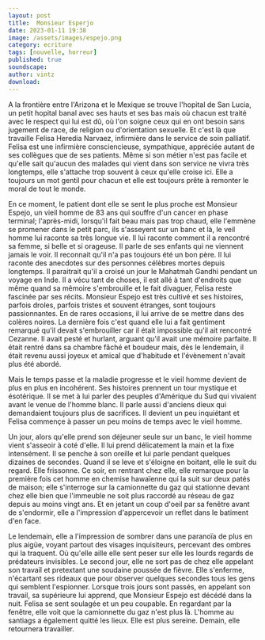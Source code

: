 ```yaml
---
layout: post
title:  Monsieur Esperjo
date: 2023-01-11 19:38
image: /assets/images/espejo.png
category: ecriture
tags: [nouvelle, horreur]
published: true
soundscape: 
author: vintz
download: 
---
```


A la frontière entre l'Arizona et le Mexique se trouve l'hopital de San Lucia, un petit hopital banal avec ses hauts et ses bas mais où chacun est traité avec le respect qui lui est dû, où l'on soigne ceux qui en ont besoin sans jugement de race, de religion ou d'orientation sexuelle. Et c'est là que travaille Felisa Heredia Narvaez, infirmière dans le service de soin palliatif. Felisa est une infirmière consciencieuse, sympathique, appréciée autant de ses collègues que de ses patients. Même si son métier n'est pas facile et qu'elle sait qu'aucun des malades qui vient dans son service ne vivra très longtemps, elle s'attache trop souvent à ceux qu'elle croise ici. Elle a toujours un mot gentil pour chacun et elle est toujours prête à remonter le moral de tout le monde. 

En ce moment, le patient dont elle se sent le plus proche est Monsieur Espejo, un vieil homme de 83 ans qui souffre d'un cancer en phase terminal; l'après-midi, lorsqu'il fait beau mais pas trop chaud, elle l'emmène se promener dans le petit parc, ils s'asseyent sur un banc et là, le veil homme lui raconte sa très longue vie. Il lui raconte comment il a rencontré sa femme, si belle et si orageuse. Il parle de ses enfants qui ne viennent jamais le voir. Il reconnait qu'il n'a pas toujours été un bon père. Il lui raconte des anecdotes sur des personnes célèbres mortes depuis longtemps. Il paraitrait qu'il a croisé un jour le Mahatmah Gandhi pendant un voyage en Inde. Il a vécu tant de choses, il est allé à tant d'endroits que même quand sa mêmoire s'embrouille et le fait divaguer, Felisa reste fascinée par ses récits. Monsieur Espejo est très cultivé et ses histoires, parfois droles, parfois tristes et souvent étranges, sont toujours passionnantes. En de rares occasions, il lui arrive de se mettre dans des colères noires. La dernière fois c'est quand elle lui a fait gentiment remarqué qu'il devait s'embrouiller car il était impossible qu'il ait rencontré Cezanne. Il avait pesté et hurlant, arguant qu'il avait une mémoire parfaite. Il était rentré dans sa chambre fâché et boudeur mais, dès le lendemain, il était revenu aussi joyeux et amical que d'habitude et l'évènement n'avait plus été abordé. 

Mais le temps passe et la maladie progresse et le vieil homme devient de plus en plus en incohérent. Ses histoires prennent un tour mystique et ésotérique. Il se met à lui parler des peuples d'Amérique du Sud qui vivaient avant le venue de l'homme blanc. Il parle aussi d'anciens dieux qui demandaient toujours plus de sacrifices. Il devient un peu inquiétant et Felisa commençe à passer un peu moins de temps avec le vieil homme.

Un jour, alors qu'elle prend son déjeuner seule sur un banc, le vieil homme vient s'asseoir à coté d'elle. Il lui prend délicatement la main et la fixe intensément. Il se penche à son oreille et lui parle pendant quelques dizaines de secondes.  Quand il se leve et s'éloigne en boitant, elle le suit du regard. Elle frissonne. Ce soir, en rentrant chez elle, elle remarque pour la première fois cet homme en chemise hawaïenne qui la suit sur deux patés de maison; elle s'interroge sur la camionnette du gaz qui stationne devant chez elle bien que l'immeuble ne soit plus raccordé au réseau de gaz depuis au moins vingt ans. Et en jetant un coup d'oeil par sa fenêtre avant de  s'endormir, elle a l'impression d'appercevoir un reflet dans le batiment d'en face. 

Le lendemain, elle a l'impression de sombrer dans une paranoïa de plus en plus aigüe, voyant partout des visages inquisiteurs, percevant des ombres qui la traquent. Où qu'elle aille elle sent peser sur elle les lourds regards de prédateurs invisibles. Le second jour, elle ne sort pas de chez elle appelant son travail et pretextant une soudaine poussée de fièvre. Elle s'enferme, n'écartant ses rideaux que pour observer quelques secondes tous les gens qui semblent l'espionner. Lorsque trois jours sont passés, en appelant son travail, sa supérieure lui apprend, que Monsieur Espejo est décédé dans la nuit. Felisa se sent soulagée et un peu coupable. En regardant par la fenêtre, elle voit que la camionnette du gaz n'est plus là. L'homme au santiags a également quitté les lieux. Elle est plus sereine. Demain, elle retournera travailler.   